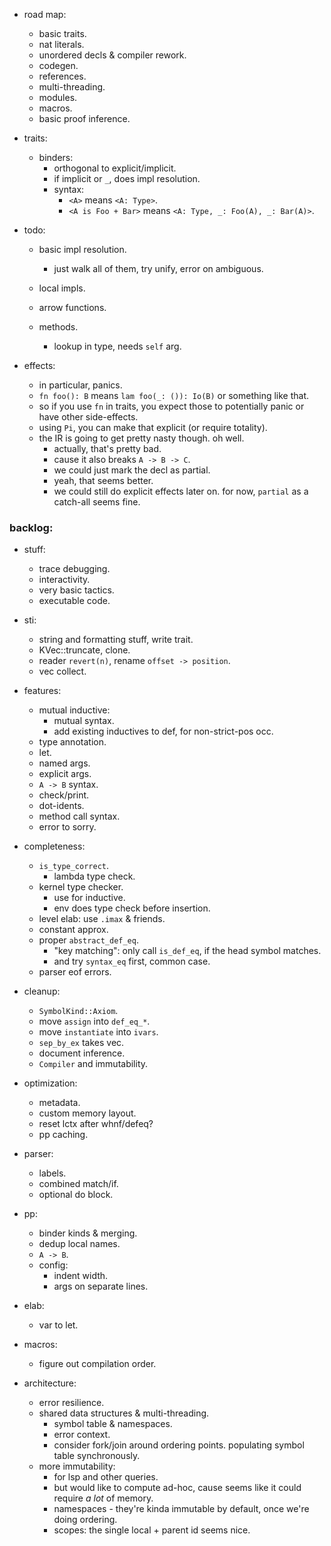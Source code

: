 
- road map:
    - basic traits.
    - nat literals.
    - unordered decls & compiler rework.
    - codegen.
    - references.
    - multi-threading.
    - modules.
    - macros.
    - basic proof inference.


- traits:
    - binders:
        - orthogonal to explicit/implicit.
        - if implicit or `_`, does impl resolution.
        - syntax:
            - `<A>` means `<A: Type>`.
            - `<A is Foo + Bar>` means `<A: Type, _: Foo(A), _: Bar(A)>`.

- todo:
    - basic impl resolution.
        - just walk all of them, try unify, error on ambiguous.
    - local impls.

    - arrow functions.
    - methods.
        - lookup in type, needs `self` arg.


- effects:
    - in particular, panics.
    - `fn foo(): B` means `lam foo(_: ()): Io(B)` or something like that.
    - so if you use `fn` in traits, you expect those to potentially panic
      or have other side-effects.
    - using `Pi`, you can make that explicit (or require totality).
    - the IR is going to get pretty nasty though. oh well.
        - actually, that's pretty bad.
        - cause it also breaks `A -> B -> C`.
        - we could just mark the decl as partial.
        - yeah, that seems better.
        - we could still do explicit effects later on.
          for now, `partial` as a catch-all seems fine.


### backlog:

- stuff:
    - trace debugging.
    - interactivity.
    - very basic tactics.
    - executable code.

- sti:
    - string and formatting stuff, write trait.
    - KVec::truncate, clone.
    - reader `revert(n)`, rename `offset -> position`.
    - vec collect.

- features:
    - mutual inductive:
        - mutual syntax.
        - add existing inductives to def, for non-strict-pos occ.
    - type annotation.
    - let.
    - named args.
    - explicit args.
    - `A -> B` syntax.
    - check/print.
    - dot-idents.
    - method call syntax.
    - error to sorry.

- completeness:
    - `is_type_correct`.
        - lambda type check.
    - kernel type checker.
        - use for inductive.
        - env does type check before insertion.
    - level elab: use `.imax` & friends.
    - constant approx.
    - proper `abstract_def_eq`.
        - "key matching": only call `is_def_eq`, if the head symbol matches.
        - and try `syntax_eq` first, common case.
    - parser eof errors.

- cleanup:
    - `SymbolKind::Axiom`.
    - move `assign` into `def_eq_*`.
    - move `instantiate` into `ivars`.
    - `sep_by_ex` takes vec.
    - document inference.
    - `Compiler` and immutability.

- optimization:
    - metadata.
    - custom memory layout.
    - reset lctx after whnf/defeq?
    - pp caching.

- parser:
    - labels.
    - combined match/if.
    - optional do block.

- pp:
    - binder kinds & merging.
    - dedup local names.
    - `A -> B`.
    - config:
        - indent width.
        - args on separate lines.

- elab:
    - var to let.

- macros:
    - figure out compilation order.

- architecture:
    - error resilience.
    - shared data structures & multi-threading.
        - symbol table & namespaces.
        - error context.
        - consider fork/join around ordering points.
          populating symbol table synchronously.
    - more immutability:
        - for lsp and other queries.
        - but would like to compute ad-hoc, cause seems
          like it could require *a lot* of memory.
        - namespaces - they're kinda immutable by default,
          once we're doing ordering.
        - scopes: the single local + parent id seems nice.

